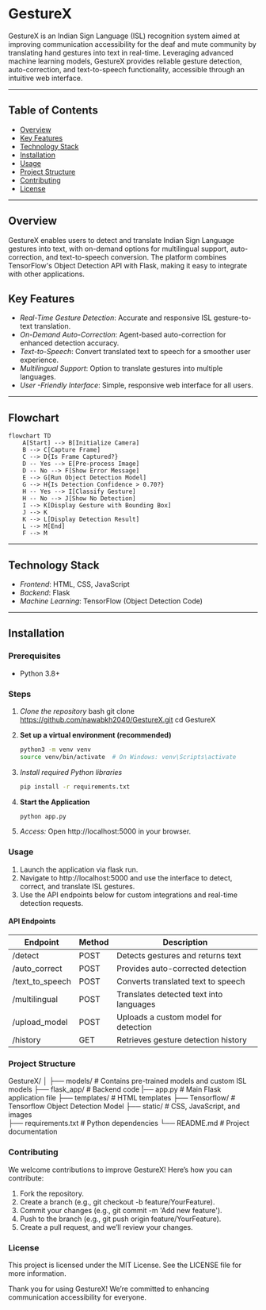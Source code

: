 # GestureX

GestureX is an Indian Sign Language (ISL) recognition system aimed at improving communication accessibility for the deaf and mute community by translating hand gestures into text in real-time. Leveraging advanced machine learning models, GestureX provides reliable gesture detection, auto-correction, and text-to-speech functionality, accessible through an intuitive web interface.

---

## Table of Contents
- [Overview](#overview)
- [Key Features](#key-features)
- [Technology Stack](#technology-stack)
- [Installation](#installation)
- [Usage](#usage)
- [Project Structure](#project-structure)
- [Contributing](#contributing)
- [License](#license) 

---

## Overview

GestureX enables users to detect and translate Indian Sign Language gestures into text, with on-demand options for multilingual support, auto-correction, and text-to-speech conversion. The platform combines TensorFlow's Object Detection API with Flask, making it easy to integrate with other applications.

## Key Features

- *Real-Time Gesture Detection*: Accurate and responsive ISL gesture-to-text translation.
- *On-Demand Auto-Correction*: Agent-based auto-correction for enhanced detection accuracy.
- *Text-to-Speech*: Convert translated text to speech for a smoother user experience.
- *Multilingual Support*: Option to translate gestures into multiple languages.
- *User -Friendly Interface*: Simple, responsive web interface for all users.

---
## Flowchart

```mermaid
flowchart TD
    A[Start] --> B[Initialize Camera]
    B --> C[Capture Frame]
    C --> D{Is Frame Captured?}
    D -- Yes --> E[Pre-process Image]
    D -- No --> F[Show Error Message]
    E --> G[Run Object Detection Model]
    G --> H{Is Detection Confidence > 0.70?}
    H -- Yes --> I[Classify Gesture]
    H -- No --> J[Show No Detection]
    I --> K[Display Gesture with Bounding Box]
    J --> K
    K --> L[Display Detection Result]
    L --> M[End]
    F --> M
```

---

## Technology Stack

- *Frontend*: HTML, CSS, JavaScript
- *Backend*: Flask
- *Machine Learning*: TensorFlow (Object Detection Code)

---

## Installation

### Prerequisites
- Python 3.8+

### Steps

1. *Clone the repository*
   bash
   git clone https://github.com/nawabkh2040/GestureX.git
   cd GestureX

2. **Set up a virtual environment (recommended)**
    ```bash
    python3 -m venv venv
    source venv/bin/activate  # On Windows: venv\Scripts\activate
    ```
3. *Install required Python libraries*

    ```bash
    pip install -r requirements.txt
    ```
4. **Start the Application**
    ```bash
    python app.py
    ```
5. *Access:* Open http://localhost:5000 in your browser.

### Usage 
1. Launch the application via flask run. 
2. Navigate to http://localhost:5000 and use the interface to detect, correct, and translate ISL gestures.
3. Use the API endpoints below for custom integrations and real-time detection requests.
#### API Endpoints

| Endpoint              | Method | Description                               |
|-----------------------|--------|-------------------------------------------|
| /detect             | POST   | Detects gestures and returns text         |
| /auto_correct       | POST   | Provides auto-corrected detection         |
| /text_to_speech     | POST   | Converts translated text to speech        |
| /multilingual       | POST   | Translates detected text into languages   |
| /upload_model       | POST   | Uploads a custom model for detection      |
| /history            | GET    | Retrieves gesture detection history       |

### Project Structure

GestureX/
│
├── models/                # Contains pre-trained models and custom ISL models
├── flask_app/             # Backend code
|── app.py                 # Main Flask application file
├── templates/             # HTML templates
├── Tensorflow/            # Tensorflow Object Detection Model
├── static/                # CSS, JavaScript, and images                     
├── requirements.txt       # Python dependencies
└── README.md              # Project documentation
### Contributing
We welcome contributions to improve GestureX! Here’s how you can contribute:

1. Fork the repository.
2. Create a branch (e.g., git checkout -b feature/YourFeature).
3. Commit your changes (e.g., git commit -m 'Add new feature').
4. Push to the branch (e.g., git push origin feature/YourFeature).
5. Create a pull request, and we’ll review your changes.
### License
This project is licensed under the MIT License. See the LICENSE file for more information.

Thank you for using GestureX! We’re committed to enhancing communication accessibility for everyone.
